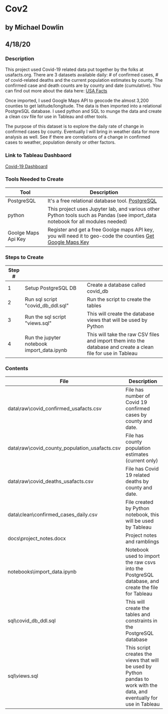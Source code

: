 # Cov2
## by Michael Dowlin
## 4/18/20

### Description
This project used Covid-19 related data put together by the folks at usafacts.org.  There are 3 datasets available daily: # of confirmed cases, # of covid-related deaths and the current population estimates by county.  The confirmed case and death counts are by county and date (cumulative).  You can find out more about the data here: [USA Facts](https://usafacts.org/)

Once imported, I used Google Maps API to geocode the almost 3,200 counties to get latitude/longitude.  The data is then imported into a relational PostgreSQL database.  I used python and SQL to munge the data and create a clean csv file for use in Tableau and other tools.

The purpose of this dataset is to explore the daily rate of change in confirmed cases by county.  Eventually I will bring in weather data for more analysis as well.  See if there are correlations of a change in confirmed cases to weather, population density or other factors.

### Link to Tableau Dashbaord
[Covid-19 Dashboard](https://public.tableau.com/profile/michael8262#!/vizhome/Cov2_15873184048850/Dashboard1?publish=yes)

### Tools Needed to Create
|Tool   |Description                                                                                                          |
|-------|---------------------------------------------------------------------------------------------------------------------|
|PostgreSQL|It's a free relational database tool. [PostgreSQL](https://www.postgresql.org/)|
|python|This project uses Jupyter lab, and various other Python tools such as Pandas (see import_data notebook for all modules needed)|
|Goolge Maps Api Key|Register and get a free Goolge maps API key, you will need it to geo-code the counties [Get Google Maps Key](https://developers.google.com/maps/documentation/geocoding/get-api-key)|

### Steps to Create
|Step #|            |                                                                                                           |
|---|------------|-----------------------------------------------------------------------------------------------------------|
|1  |Setup PostgreSQL DB|Create a database called covid_db|
|2  |Run sql script "covid_db_ddl.sql"|Run the script to create the tables|
|3  |Run the sql script "views.sql"|This will create the database views that will be used by Python|
|4  |Run the jupyter notebook import_data.ipynb|This will take the raw CSV files and import them into the database and create a clean file for use in Tableau|

### Contents
| File                        | Description                                                                                     |
|-----------------------------|-------------------------------------------------------------------------------------------------|
|data\raw\covid_confirmed_usafacts.csv|File has number of Covid 19 confirmed cases by county and date.|
|data\raw\covid_county_population_usafacts.csv|File has county population estimates (current only)|
|data\raw\covid_deaths_usafacts.csv|File has Covid 19 related deaths by county and date.|
|data\clean\confirmed_cases_daily.csv|File created by Python notebook, this will be used by Tableau|
|docs\project_notes.docx|Project notes and ramblings|
|notebooks\import_data.ipynb|Notebook used to import the raw csvs into the PostgreSQL database, and create the file for Tableau|
|sql\covid_db_ddl.sql|This will create the tables and constraints in the PostgreSQL database|
|sql\views.sql|This script creates the views that will be used by Python pandas to work with the data, and eventually for use in Tableau|
